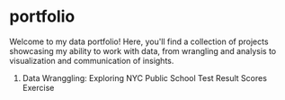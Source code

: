 # portfolio

Welcome to my data portfolio! Here, you'll find a collection of projects showcasing my ability to work with data, from wrangling and analysis to visualization and communication of insights.


1) Data Wranggling: Exploring NYC Public School Test Result Scores Exercise
